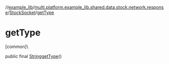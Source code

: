 //[example_lib](../../../index.md)/[multi.platform.example_lib.shared.data.stock.network.response](../index.md)/[StockSocket](index.md)/[getType](get-type.md)

# getType

[common]\

public final [String](https://developer.android.com/reference/kotlin/java/lang/String.html)[getType](get-type.md)()
